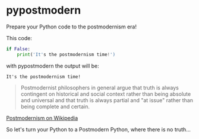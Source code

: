 # pypostmodern
Prepare your Python code to the postmodernism era!

This code:
```python
if False:
    print('It's the postmodernism time!')
```
with pypostmodern the output will be:

`It's the postmodernism time!`

>Postmodernist philosophers in general argue that truth is always contingent on historical and social context rather than being absolute and universal and that truth is always partial and "at issue" rather than being complete and certain. 

[Postmodernism on Wikipedia](https://en.wikipedia.org/wiki/Postmodernism)

So let's turn your Python to a Postmodern Python, where there is no truth...
